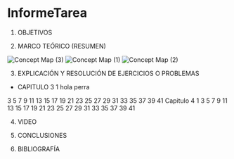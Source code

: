 # InformeTarea


1. OBJETIVOS


2. MARCO TEÓRICO (RESUMEN)


![Concept Map (3)](https://user-images.githubusercontent.com/93899720/141872237-3ec06e43-2836-45d2-b6a2-6976e826a16a.jpg)
![Concept Map (1)](https://user-images.githubusercontent.com/93899720/141872231-f22f80f7-0c47-485c-9f83-85a2ebff42c0.jpg)
![Concept Map (2)](https://user-images.githubusercontent.com/93899720/141872245-e8598d5c-5f83-412e-8ff2-567f872d266a.jpg)



3. EXPLICACIÓN Y RESOLUCIÓN DE EJERCICIOS O PROBLEMAS

- CAPITULO 3
 1 hola perra 
 
 
 3
 5
 7
 9
 11
 13
 15
 17
 19
 21
 23
 25
 27
 29
 31
 33
 35
 37
 39
 41
 Capitulo 4
 1
 3
 5
 7
 9
 11
 13
 15
 17
 19
 21
 23
 25
 27
 29
 31
 33
 35
 37
 39
 41
 

4. VIDEO



5. CONCLUSIONES


6. BIBLIOGRAFÍA

